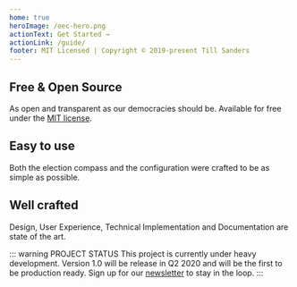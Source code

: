 ```yaml
---
home: true
heroImage: /oec-hero.png
actionText: Get Started →
actionLink: /guide/
footer: MIT Licensed | Copyright © 2019-present Till Sanders
---
```


<div style="text-align: center">
  <Bit/>
</div>

<div class="features">
  <div class="feature">
    <h2>Free & Open Source</h2>
    <p>As open and transparent as our democracies should be. Available for free under the <a href="https://github.com/tillsanders/openElectionCompass/blob/master/LICENSE" rel="noindex,nofollow">MIT license</a>.</p>
  </div>
  <div class="feature">
    <h2>Easy to use</h2>
    <p>Both the election compass and the configuration were crafted to be as simple as possible.</p>
  </div>
  <div class="feature">
    <h2>Well crafted</h2>
    <p>Design, User Experience, Technical Implementation and Documentation are state of the art.</p>
  </div>
</div>

::: warning PROJECT STATUS
This project is currently under heavy development. Version 1.0 will be release in Q2 2020 and will
be the first to be production ready. Sign up for our [newsletter](http://eepurl.com/gRApTD) to stay in the loop.
:::

<contributors />